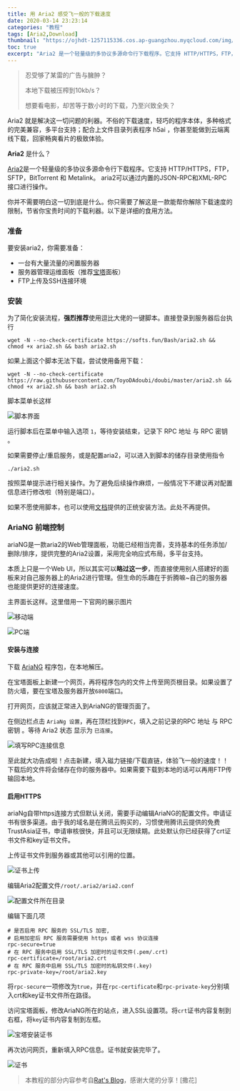 ```yaml
---
title: 用 Aria2 感受飞一般的下载速度
date: 2020-03-14 23:23:14
categories: "教程"
tags: [Aria2,Download]
thumbnail: "https://ojhdt-1257115336.cos.ap-guangzhou.myqcloud.com/img/20200315/0.png"
toc: true
excerpt: "Aria2 是一个轻量级的多协议多源命令行下载程序。它支持 HTTP/HTTPS，FTP，SFTP，BitTorrent 和 Metalink。 aria2可以通过内置的JSON-RPC和XML-RPC接口进行操作。"
---
```

>忍受够了某雷的广告与臃肿？
>
>本地下载被压榨到10kb/s？
>
>想要看电影，却苦等于数小时的下载，乃至兴致全失？

Aria2 就是解决这一切问题的利器。不俗的下载速度，轻巧的程序本体，多种格式的完美兼容，多平台支持；配合上文件目录列表程序 h5ai ，你甚至能做到云端离线下载，回家畅爽看片的极致体验。

**Aria2** 是什么？

[Aria2](https://aria2.github.io/)是一个轻量级的多协议多源命令行下载程序。它支持 HTTP/HTTPS，FTP，SFTP，BitTorrent 和 Metalink。 aria2可以通过内置的JSON-RPC和XML-RPC接口进行操作。

你并不需要明白这一切到底是什么。你只需要了解这是一款能帮你解除下载速度的限制，节省你宝贵时间的下载利器。以下是详细的食用方法。

### 准备
要安装aria2，你需要准备：
- 一台有大量流量的闲置服务器
- 服务器管理运维面板（推荐[宝塔](https://www.bt.cn/download/linux.html)面板）
- FTP上传及SSH连接环境

### 安装
为了简化安装流程，**强烈推荐**使用逗比大佬的一键脚本。直接登录到服务器后台执行
```
wget -N --no-check-certificate https://softs.fun/Bash/aria2.sh && chmod +x aria2.sh && bash aria2.sh

```
如果上面这个脚本无法下载，尝试使用备用下载：
```
wget -N --no-check-certificate https://raw.githubusercontent.com/ToyoDAdoubi/doubi/master/aria2.sh && chmod +x aria2.sh && bash aria2.sh
```
脚本菜单长这样

![脚本界面](https://ojhdt-1257115336.cos.ap-guangzhou.myqcloud.com/img/20200315/1.png)

运行脚本后在菜单中输入选项 `1`，等待安装结束，记录下 RPC 地址 与 RPC 密钥 。

如果需要停止/重启服务，或是配置aria2，可以进入到脚本的储存目录使用指令
```
./aria2.sh
```
按照菜单提示进行相关操作。为了避免后续操作麻烦，一般情况下不建议再对配置信息进行修改啦（特别是端口）。

如果不愿使用脚本，也可以使用[文档](https://aria2.github.io/manual/en/html/)提供的正统安装方法。此处不再提供。

### AriaNG 前端控制
ariaNG是一款aria2的Web管理面板，功能已经相当完善，支持基本的任务添加/删除/排序，提供完整的Aria2设置，采用完全响应式布局，多平台支持。

本质上只是一个Web UI，所以其实可以**略过这一步**，而直接使用别人搭建好的面板来对自己服务器上的Aria2进行管理。但生命的乐趣在于折腾嘛~自己的服务器也能提供更好的连接速度。

主界面长这样。这里借用一下官网的展示图片

![移动端](https://ojhdt-1257115336.cos.ap-guangzhou.myqcloud.com/img/20200315/mobile.png)

![PC端](https://ojhdt-1257115336.cos.ap-guangzhou.myqcloud.com/img/20200315/desktop.png)
#### 安装与连接
下载 [AriaNG](https://github.com/mayswind/AriaNg/releases) 程序包，在本地解压。

在宝塔面板上新建一个网页，再将程序包内的文件上传至网页根目录。如果设置了防火墙，要在宝塔及服务器开放`6800`端口。

打开网页，应该就正常进入到AriaNG的管理页面了。

在侧边栏点击 `AriaNg 设置`，再在顶栏找到`RPC`，填入之前记录的RPC 地址 与 RPC 密钥 。等待 Aria2 状态 显示为 `已连接`。

![填写RPC连接信息](https://ojhdt-1257115336.cos.ap-guangzhou.myqcloud.com/img/20200315/3.png)

至此就大功告成啦！点击新建，填入磁力链接/下载直链，体验飞一般的速度！！下载后的文件将会储存在你的服务器中。如果需要下载到本地的话可以再用FTP传输回本地。
#### 启用HTTPS
ariaNg自带https连接方式但默认关闭，需要手动编辑AriaNG的配置文件。申请证书有很多渠道。由于我的域名是在腾讯云购买的，习惯使用腾讯云提供的免费TrustAsia证书，申请审核很快，并且可以无限续期。此处默认你已经获得了crt证书文件和key证书文件。

上传证书文件到服务器或其他可以引用的位置。

![证书上传](https://ojhdt-1257115336.cos.ap-guangzhou.myqcloud.com/img/20200315/4.png)

编辑Aria2配置文件`/root/.aria2/aria2.conf`

![配置文件所在目录](https://ojhdt-1257115336.cos.ap-guangzhou.myqcloud.com/img/20200315/5.png)

编辑下面几项

```
# 是否启用 RPC 服务的 SSL/TLS 加密,
# 启用加密后 RPC 服务需要使用 https 或者 wss 协议连接
rpc-secure=true
# 在 RPC 服务中启用 SSL/TLS 加密时的证书文件(.pem/.crt)
rpc-certificate=/root/aria2.crt
# 在 RPC 服务中启用 SSL/TLS 加密时的私钥文件(.key)
rpc-private-key=/root/aria2.key
```
将`rpc-secure`一项修改为`true`，并在`rpc-certificate`和`rpc-private-key`分别填入crt和key证书文件所在路径。

访问宝塔面板，修改AriaNG所在的站点，进入SSL设置项。将`crt`证书内容复制到右框，将`key`证书内容复制到左框。

![宝塔安装证书](https://ojhdt-1257115336.cos.ap-guangzhou.myqcloud.com/img/20200315/7.png)

再次访问网页，重新填入RPC信息。证书就安装完毕了。

![证书](https://ojhdt-1257115336.cos.ap-guangzhou.myqcloud.com/img/20200315/8.png)

>本教程的部分内容参考自[Rat's Blog](https://www.moerats.com/)，感谢大佬的分享！[撒花]